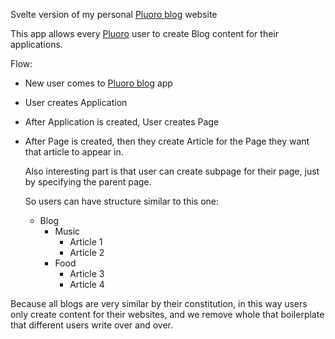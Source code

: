 Svelte version of my personal [Pluoro blog](https://pluoro.com/blog) website

This app allows every [Pluoro](https://pluoro.com) user to create Blog content for their applications.
 
Flow:

- New user comes to [Pluoro blog](https://pluoro.com/blog) app

- User creates Application

- After Application is created, User creates Page

- After Page is created, then they create Article for the Page they want that article to appear in.
  
  Also interesting part is that user can create subpage for their page, just by specifying the parent page.

  So users can have structure similar to this one:

  - Blog
    - Music
      - Article 1
      - Article 2
    - Food
      - Article 3
      - Article 4


Because all blogs are very similar by their constitution, in this way users only create content for their websites, and we remove whole that boilerplate that different users write over and over.
